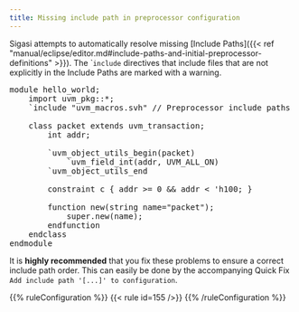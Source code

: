 ```yaml
---
title: Missing include path in preprocessor configuration
---
```


Sigasi attempts to automatically resolve missing [Include Paths]({{< ref "manual/eclipse/editor.md#include-paths-and-initial-preprocessor-definitions" >}}).
The \``include` directives that include files that are not explicitly in the Include Paths are marked with a warning.

<pre>module hello_world;
    import uvm_pkg::*;
    `include <span class="warning">"uvm_macros.svh"</span> // Preprocessor include paths are not configured correctly

    class packet extends uvm_transaction;
        int addr;

        `uvm_object_utils_begin(packet)
            `uvm_field_int(addr, UVM_ALL_ON)
        `uvm_object_utils_end

        constraint c { addr >= 0 && addr < 'h100; }

        function new(string name="packet");
            super.new(name);
        endfunction
    endclass
endmodule
</pre>

It is **highly recommended** that you fix these problems to ensure a correct include path order.
This can easily be done by the accompanying Quick Fix `Add include path '[...]' to configuration`.

{{% ruleConfiguration %}}
{{< rule id=155 />}}
{{% /ruleConfiguration %}}
